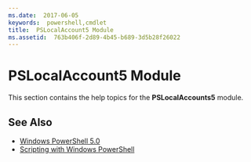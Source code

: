 ```yaml
---
ms.date:  2017-06-05
keywords:  powershell,cmdlet
title:  PSLocalAccount5 Module
ms.assetid:  763b406f-2d89-4b45-b689-3d5b28f26022
---
```


# PSLocalAccount5 Module
This section contains the help topics for the **PSLocalAccounts5** module.

## See Also
- [Windows PowerShell 5.0](Windows-PowerShell-5.0.md)
- [Scripting with Windows PowerShell](../../getting-started/fundamental/Scripting-with-Windows-PowerShell.md)

